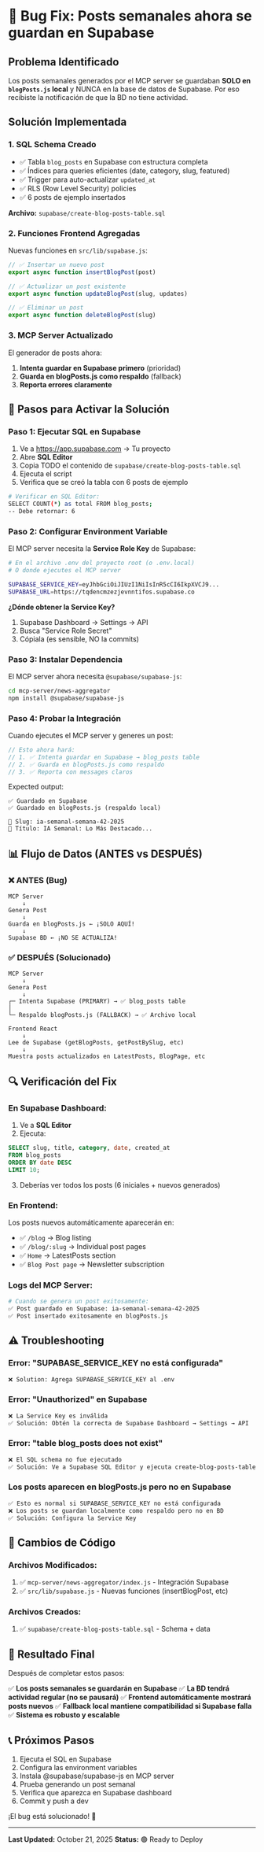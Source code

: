 # 🐛 Bug Fix: Posts semanales ahora se guardan en Supabase

## Problema Identificado

Los posts semanales generados por el MCP server se guardaban **SOLO en `blogPosts.js` local** y NUNCA en la base de datos de Supabase. Por eso recibiste la notificación de que la BD no tiene actividad.

## Solución Implementada

### 1. **SQL Schema Creado**
- ✅ Tabla `blog_posts` en Supabase con estructura completa
- ✅ Índices para queries eficientes (date, category, slug, featured)
- ✅ Trigger para auto-actualizar `updated_at`
- ✅ RLS (Row Level Security) policies
- ✅ 6 posts de ejemplo insertados

**Archivo:** `supabase/create-blog-posts-table.sql`

### 2. **Funciones Frontend Agregadas**
Nuevas funciones en `src/lib/supabase.js`:

```javascript
// ✅ Insertar un nuevo post
export async function insertBlogPost(post)

// ✅ Actualizar un post existente
export async function updateBlogPost(slug, updates)

// ✅ Eliminar un post
export async function deleteBlogPost(slug)
```

### 3. **MCP Server Actualizado**
El generador de posts ahora:
1. **Intenta guardar en Supabase primero** (prioridad)
2. **Guarda en blogPosts.js como respaldo** (fallback)
3. **Reporta errores claramente**

## 🚀 Pasos para Activar la Solución

### Paso 1: Ejecutar SQL en Supabase

1. Ve a https://app.supabase.com → Tu proyecto
2. Abre **SQL Editor**
3. Copia TODO el contenido de `supabase/create-blog-posts-table.sql`
4. Ejecuta el script
5. Verifica que se creó la tabla con 6 posts de ejemplo

```bash
# Verificar en SQL Editor:
SELECT COUNT(*) as total FROM blog_posts;
-- Debe retornar: 6
```

### Paso 2: Configurar Environment Variable

El MCP server necesita la **Service Role Key** de Supabase:

```bash
# En el archivo .env del proyecto root (o .env.local)
# O donde ejecutes el MCP server

SUPABASE_SERVICE_KEY=eyJhbGciOiJIUzI1NiIsInR5cCI6IkpXVCJ9...
SUPABASE_URL=https://tqdencmzezjevnntifos.supabase.co
```

**¿Dónde obtener la Service Key?**
1. Supabase Dashboard → Settings → API
2. Busca "Service Role Secret"
3. Cópiala (es sensible, NO la commits)

### Paso 3: Instalar Dependencia

El MCP server ahora necesita `@supabase/supabase-js`:

```bash
cd mcp-server/news-aggregator
npm install @supabase/supabase-js
```

### Paso 4: Probar la Integración

Cuando ejecutes el MCP server y generes un post:

```javascript
// Esto ahora hará:
// 1. ✅ Intenta guardar en Supabase → blog_posts table
// 2. ✅ Guarda en blogPosts.js como respaldo
// 3. ✅ Reporta con messages claros
```

Expected output:
```
✅ Guardado en Supabase
✅ Guardado en blogPosts.js (respaldo local)

📝 Slug: ia-semanal-semana-42-2025
📌 Título: IA Semanal: Lo Más Destacado...
```

## 📊 Flujo de Datos (ANTES vs DESPUÉS)

### ❌ ANTES (Bug)
```
MCP Server
    ↓
Genera Post
    ↓
Guarda en blogPosts.js ← ¡SOLO AQUÍ!
    ↓
Supabase BD ← ¡NO SE ACTUALIZA!
```

### ✅ DESPUÉS (Solucionado)
```
MCP Server
    ↓
Genera Post
    ↓
┌─ Intenta Supabase (PRIMARY) → ✅ blog_posts table
│
└─ Respaldo blogPosts.js (FALLBACK) → ✅ Archivo local

Frontend React
    ↓
Lee de Supabase (getBlogPosts, getPostBySlug, etc)
    ↓
Muestra posts actualizados en LatestPosts, BlogPage, etc
```

## 🔍 Verificación del Fix

### En Supabase Dashboard:

1. Ve a **SQL Editor**
2. Ejecuta:
```sql
SELECT slug, title, category, date, created_at 
FROM blog_posts 
ORDER BY date DESC 
LIMIT 10;
```

3. Deberías ver todos los posts (6 iniciales + nuevos generados)

### En Frontend:

Los posts nuevos automáticamente aparecerán en:
- ✅ `/blog` → Blog listing
- ✅ `/blog/:slug` → Individual post pages
- ✅ `Home` → LatestPosts section
- ✅ `Blog Post page` → Newsletter subscription

### Logs del MCP Server:

```bash
# Cuando se genera un post exitosamente:
✅ Post guardado en Supabase: ia-semanal-semana-42-2025
✅ Post insertado exitosamente en blogPosts.js
```

## ⚠️ Troubleshooting

### Error: "SUPABASE_SERVICE_KEY no está configurada"

```bash
❌ Solution: Agrega SUPABASE_SERVICE_KEY al .env
```

### Error: "Unauthorized" en Supabase

```bash
❌ La Service Key es inválida
✅ Solución: Obtén la correcta de Supabase Dashboard → Settings → API
```

### Error: "table blog_posts does not exist"

```bash
❌ El SQL schema no fue ejecutado
✅ Solución: Ve a Supabase SQL Editor y ejecuta create-blog-posts-table.sql
```

### Los posts aparecen en blogPosts.js pero no en Supabase

```bash
✅ Esto es normal si SUPABASE_SERVICE_KEY no está configurada
❌ Los posts se guardan localmente como respaldo pero no en BD
✅ Solución: Configura la Service Key
```

## 📝 Cambios de Código

### Archivos Modificados:
1. ✅ `mcp-server/news-aggregator/index.js` - Integración Supabase
2. ✅ `src/lib/supabase.js` - Nuevas funciones (insertBlogPost, etc)

### Archivos Creados:
1. ✅ `supabase/create-blog-posts-table.sql` - Schema + data

## 🎯 Resultado Final

Después de completar estos pasos:

✅ **Los posts semanales se guardarán en Supabase**
✅ **La BD tendrá actividad regular (no se pausará)**
✅ **Frontend automáticamente mostrará posts nuevos**
✅ **Fallback local mantiene compatibilidad si Supabase falla**
✅ **Sistema es robusto y escalable**

## 📞 Próximos Pasos

1. Ejecuta el SQL en Supabase
2. Configura las environment variables
3. Instala @supabase/supabase-js en MCP server
4. Prueba generando un post semanal
5. Verifica que aparezca en Supabase dashboard
6. Commit y push a dev

¡El bug está solucionado! 🎉

---

**Last Updated:** October 21, 2025
**Status:** 🟢 Ready to Deploy
